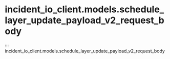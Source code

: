 # incident_io_client.models.schedule_layer_update_payload_v2_request_body

::: incident_io_client.models.schedule_layer_update_payload_v2_request_body
